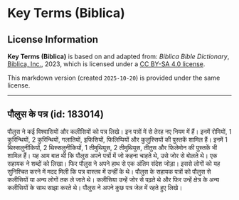 # Key Terms (Biblica)

## License Information

**Key Terms (Biblica)** is based on and adapted from: _Biblica Bible Dictionary_, [Biblica, Inc.](https://www.biblica.com/), 2023, which is licensed under a [CC BY-SA 4.0 license](https://creativecommons.org/licenses/by-sa/4.0/legalcode.en).

This markdown version (created `2025-10-20`) is provided under the same license.



--------------------------------

## पौलुस के पत्र (id: 183014)

पौलुस ने कई विश्वासियों और कलीसियों को पत्र लिखे। इन पत्रों में से तेरह नए नियम में हैं। इनमें रोमियों, 1 कुरिन्थियों, 2 कुरिन्थियों, गलातियों, इफिसियों, फिलिप्पियों और कुलुस्सियों की पुस्तकें शामिल हैं। इनमें 1 थिस्सलुनीकियों, 2 थिस्सलुनीकियों, 1 तीमुथियुस, 2 तीमुथियुस, तीतुस और फिलेमोन की पुस्तकें भी शामिल हैं। यह आम बात थी कि पौलुस अपने पत्रों में जो कहना चाहते थे, उसे जोर से बोलते थे। एक सहायक ने शब्दों को लिखा। फिर पौलुस ने अपने हाथ से एक अंतिम संदेश जोड़ा। इससे लोगों को यह सुनिश्चित करने में मदद मिली कि पत्र वास्तव में उन्हीं के थे। पौलुस के सहायक पत्रों को पौलुस से कलीसियों या अन्य लोगों तक ले जाते थे। कलीसिया उन्हें जोर से पढ़ते थे और फिर उन्हें क्षेत्र के अन्य कलीसियों के साथ साझा करते थे। पौलुस ने अपने कुछ पत्र जेल में रहते हुए लिखे।


